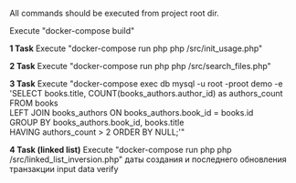 All commands should be executed from project root dir.

Execute "docker-compose build"

**1 Task**
Execute "docker-compose run php php /src/init_usage.php"

**2 Task**
Execute "docker-compose run php php /src/search_files.php"

**3 Task**
Execute "docker-compose exec db mysql -u root -proot demo -e 'SELECT books.title, COUNT(books_authors.author_id) as authors_count \
FROM books \
LEFT JOIN books_authors ON books_authors.book_id = books.id \
GROUP BY books_authors.book_id, books.title \
HAVING authors_count > 2
ORDER BY NULL;'"

**4 Task (linked list)**
Execute "docker-compose run php php /src/linked_list_inversion.php"
даты создания и последнего обновления транзакции
input data verify
